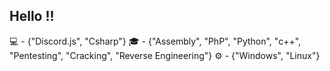   ## Hello !!
 💻 - {"Discord.js", "Csharp"}
 🎓 - {"Assembly", "PhP", "Python", "c++", "Pentesting", "Cracking", "Reverse Engineering"}
 ⚙️ - {"Windows", "Linux"}
